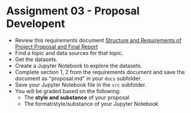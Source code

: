 # Assignment 03 - Proposal Developent

- Review this requirements document [Structure and Requirements of Project Proposal and Final Report](Project_Proposal.md)
- Find a topic and data sources for that topic.
- Get the datasets.
- Create a Jupyter Notebook to explore the datasets.
- Complete section 1, 2 from the requirements document and save the document as "proposal.md" in your `docs` subfolder.
- Save your Jupyter Notebook file in the `src` subfolder.
- You will be graded based on the following:
  - The **style and substance** of your proposal
  - The format/style/substance of your Jupyter Notebook
